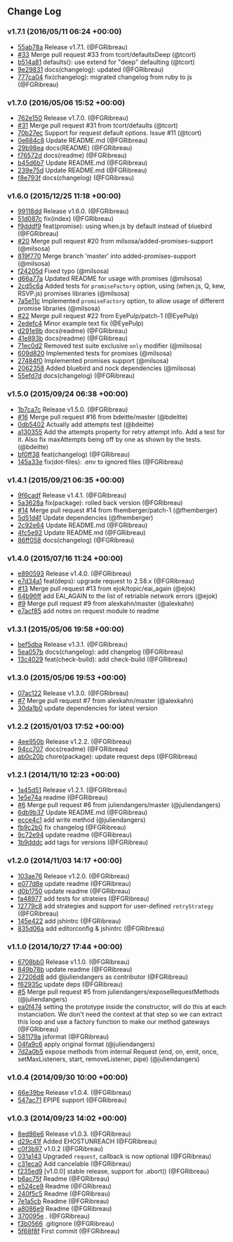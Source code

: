 ## Change Log

### v1.7.1 (2016/05/11 06:24 +00:00)
- [55ab78a](https://github.com/FGRibreau/node-request-retry/commit/55ab78a92b63309a142f01cd6cb6eac1e3693f7f) Release v1.7.1. (@FGRibreau)
- [#33](https://github.com/FGRibreau/node-request-retry/pull/33) Merge pull request #33 from tcort/defaultsDeep (@tcort)
- [b514a81](https://github.com/FGRibreau/node-request-retry/commit/b514a8161ece2d053ded9c52a6ba0a2fad65d6a2) defaults(): use extend for "deep" defaulting (@tcort)
- [9e29831](https://github.com/FGRibreau/node-request-retry/commit/9e298310f88cd095f28b0b418565551f7c574b8c) docs(changelog): updated (@FGRibreau)
- [777ca04](https://github.com/FGRibreau/node-request-retry/commit/777ca04cca94b3bc277a59dd53f572179bddead1) fix(changelog): migrated changelog from ruby to js (@FGRibreau)

### v1.7.0 (2016/05/06 15:52 +00:00)
- [762e150](https://github.com/FGRibreau/node-request-retry/commit/762e15041b6fc5600e460c973db9dc2530928f2d) Release v1.7.0. (@FGRibreau)
- [#31](https://github.com/FGRibreau/node-request-retry/pull/31) Merge pull request #31 from tcort/defaults (@tcort)
- [70b27ec](https://github.com/FGRibreau/node-request-retry/commit/70b27ec0fecd9dc12707597d54e0ae55dc0ad2e5) Support for request default options. Issue #11 (@tcort)
- [0e684c8](https://github.com/FGRibreau/node-request-retry/commit/0e684c82587be5bf895b7df10f8321c997d00347) Update README.md (@FGRibreau)
- [29b98ea](https://github.com/FGRibreau/node-request-retry/commit/29b98ea268263f2bd7c7d953cf731e9b317060b4) docs(README) (@FGRibreau)
- [f76572d](https://github.com/FGRibreau/node-request-retry/commit/f76572da06e08849215d023c23aaaaf0c0290c6d) docs(readme) (@FGRibreau)
- [b45d6b7](https://github.com/FGRibreau/node-request-retry/commit/b45d6b7c65adf11c3b3243dcedef4e9b744bc594) Update README.md (@FGRibreau)
- [239e75d](https://github.com/FGRibreau/node-request-retry/commit/239e75d984b33f2c736c76db78495da65cb49960) Update README.md (@FGRibreau)
- [f8e793f](https://github.com/FGRibreau/node-request-retry/commit/f8e793f5dcbd0b818275e130213b3fb115d40969) docs(changelog) (@FGRibreau)

### v1.6.0 (2015/12/25 11:18 +00:00)
- [99118dd](https://github.com/FGRibreau/node-request-retry/commit/99118dd9cd78da79fd914745674cde8b1d043ba8) Release v1.6.0. (@FGRibreau)
- [51d087c](https://github.com/FGRibreau/node-request-retry/commit/51d087c93581740bf7ac14f726224b7c75d9a6b1) fix(index) (@FGRibreau)
- [f9dddf9](https://github.com/FGRibreau/node-request-retry/commit/f9dddf9c99d25a37a133a49505a6faf32d26fa36) feat(promise): using when.js by default instead of bluebird (@FGRibreau)
- [#20](https://github.com/FGRibreau/node-request-retry/pull/20) Merge pull request #20 from milsosa/added-promises-support (@milsosa)
- [819f770](https://github.com/FGRibreau/node-request-retry/commit/819f7708af69e32777d47356e6cba0a2557f450b) Merge branch 'master' into added-promises-support (@milsosa)
- [f24205d](https://github.com/FGRibreau/node-request-retry/commit/f24205dcec36dd43bc60a514336ef96bc613f402) Fixed typo (@milsosa)
- [d66a77a](https://github.com/FGRibreau/node-request-retry/commit/d66a77a6cb6791d9ef8dab1ebb9fd4b72914abdb) Updated README for usage with promises (@milsosa)
- [2cd5c6a](https://github.com/FGRibreau/node-request-retry/commit/2cd5c6a349c65ea871ea20e4a2dc8a2f5715abf3) Added tests for `promiseFactory` option, using (when.js, Q, kew, RSVP.js) promises libraries (@milsosa)
- [7a5e11c](https://github.com/FGRibreau/node-request-retry/commit/7a5e11c5362ecc771a4bf0d8aa11e7f1c213c4ab) Implemented `promiseFactory` option, to allow usage of different promise libraries (@milsosa)
- [#22](https://github.com/FGRibreau/node-request-retry/pull/22) Merge pull request #22 from EyePulp/patch-1 (@EyePulp)
- [2edefc4](https://github.com/FGRibreau/node-request-retry/commit/2edefc4ace83213747de7e380ca0d669eb980fc9) Minor example text fix (@EyePulp)
- [d291e9b](https://github.com/FGRibreau/node-request-retry/commit/d291e9b115f115371fd55ed7938aadc6eac2156d) docs(readme) (@FGRibreau)
- [41e893b](https://github.com/FGRibreau/node-request-retry/commit/41e893b8a9ec93e2cfd2a22ab1abcdefa8fd0ef9) docs(readme) (@FGRibreau)
- [71ec0d2](https://github.com/FGRibreau/node-request-retry/commit/71ec0d27a58b2812dfb69c8f322d428bbbde756f) Removed test suite exclusive `only` modifier (@milsosa)
- [609d820](https://github.com/FGRibreau/node-request-retry/commit/609d820fd4fc543d3140e71e5e5e3b257556589c) Implemented tests for promises (@milsosa)
- [27484f0](https://github.com/FGRibreau/node-request-retry/commit/27484f0637484b020846936b60a61ec63910a997) Implemented promises support (@milsosa)
- [2062358](https://github.com/FGRibreau/node-request-retry/commit/20623589eb0a903f06217bdef13e0b678471ba95) Added bluebird and nock dependencies (@milsosa)
- [55efd7d](https://github.com/FGRibreau/node-request-retry/commit/55efd7dc91f7688dda29b758a193ef02ffcea1eb) docs(changelog) (@FGRibreau)

### v1.5.0 (2015/09/24 06:38 +00:00)
- [1b7ca7c](https://github.com/FGRibreau/node-request-retry/commit/1b7ca7c88a79f9221c1ab6974b191daf3c29d913) Release v1.5.0. (@FGRibreau)
- [#16](https://github.com/FGRibreau/node-request-retry/pull/16) Merge pull request #16 from bdeitte/master (@bdeitte)
- [0db5402](https://github.com/FGRibreau/node-request-retry/commit/0db5402e9ef2f6caa068f378eaf6272878ae948f) Actually add attempts test (@bdeitte)
- [a130355](https://github.com/FGRibreau/node-request-retry/commit/a1303551080741948105a4a8e35b07223476c297) Add the attempts property for retry attempt info.  Add a test for it.  Also fix maxAttempts being off by one as shown by the tests. (@bdeitte)
- [bf0ff38](https://github.com/FGRibreau/node-request-retry/commit/bf0ff38b55ff39208a39673984e4792b41863fd8) feat(changelog) (@FGRibreau)
- [145a33e](https://github.com/FGRibreau/node-request-retry/commit/145a33ee5cb287a03ff3dcac7bf20ea9deb67dd6) fix(dot-files): .env to ignored files (@FGRibreau)

### v1.4.1 (2015/09/21 06:35 +00:00)
- [9f6cadf](https://github.com/FGRibreau/node-request-retry/commit/9f6cadf9a175aab39738fad39f07e135488b26ef) Release v1.4.1. (@FGRibreau)
- [5a3628a](https://github.com/FGRibreau/node-request-retry/commit/5a3628aab9390939ae5db452ec2a5612fe5eb71c) fix(package): rolled back version (@FGRibreau)
- [#14](https://github.com/FGRibreau/node-request-retry/pull/14) Merge pull request #14 from fhemberger/patch-1 (@fhemberger)
- [5d51d4f](https://github.com/FGRibreau/node-request-retry/commit/5d51d4f284b284006de79a6f4fefed8bf7089b52) Update dependencies (@fhemberger)
- [2c92e64](https://github.com/FGRibreau/node-request-retry/commit/2c92e6451302ba55218353aa3a5737d8ced90361) Update README.md (@FGRibreau)
- [4fc5e92](https://github.com/FGRibreau/node-request-retry/commit/4fc5e9220ace4fb226da45dc32ede20831d74128) Update README.md (@FGRibreau)
- [86ff058](https://github.com/FGRibreau/node-request-retry/commit/86ff0585004d5f200e3b1aa91a21eba6d4d822a2) docs(changelog) (@FGRibreau)

### v1.4.0 (2015/07/16 11:24 +00:00)
- [e890593](https://github.com/FGRibreau/node-request-retry/commit/e890593b85a18b52ca6aea24ff1e7736fb78d4e5) Release v1.4.0. (@FGRibreau)
- [e7d34a1](https://github.com/FGRibreau/node-request-retry/commit/e7d34a117deb41b95a44a93184f965584d124cd1) feat(deps): upgrade request to 2.58.x (@FGRibreau)
- [#13](https://github.com/FGRibreau/node-request-retry/pull/13) Merge pull request #13 from ejok/topic/eai_again (@ejok)
- [64b96ff](https://github.com/FGRibreau/node-request-retry/commit/64b96ff5082ddbb9fa0fa9152deafc77770991e5) add EAI_AGAIN to the list of retriable network errors (@ejok)
- [#9](https://github.com/FGRibreau/node-request-retry/pull/9) Merge pull request #9 from alexkahn/master (@alexkahn)
- [e7acf85](https://github.com/FGRibreau/node-request-retry/commit/e7acf859761e3841dcab828d9d3de96e55248172) add notes on request module to readme

### v1.3.1 (2015/05/06 19:58 +00:00)
- [bef5dba](https://github.com/FGRibreau/node-request-retry/commit/bef5dba95eb1af36e2ac92d84c9fe208a949a79f) Release v1.3.1. (@FGRibreau)
- [5ea057b](https://github.com/FGRibreau/node-request-retry/commit/5ea057bb9eeeb89597222c6b473d47c4f47eb8ac) docs(changelog): add changelog (@FGRibreau)
- [13c4029](https://github.com/FGRibreau/node-request-retry/commit/13c4029915bc35053d30dfaaeee1256f322cfbc1) feat(check-build): add check-build (@FGRibreau)

### v1.3.0 (2015/05/06 19:53 +00:00)
- [07ac122](https://github.com/FGRibreau/node-request-retry/commit/07ac1227fa24dafec8f085c7e554d58568348d04) Release v1.3.0. (@FGRibreau)
- [#7](https://github.com/FGRibreau/node-request-retry/pull/7) Merge pull request #7 from alexkahn/master (@alexkahn)
- [30da1b0](https://github.com/FGRibreau/node-request-retry/commit/30da1b07c26c503967daade785277990eb973fc3) update dependencies for latest version

### v1.2.2 (2015/01/03 17:52 +00:00)
- [4ee950b](https://github.com/FGRibreau/node-request-retry/commit/4ee950bfae573e39c06f9ae221406a69975ed26b) Release v1.2.2. (@FGRibreau)
- [94cc707](https://github.com/FGRibreau/node-request-retry/commit/94cc707ced020a6f3fb466963353b43ab9c9a8c6) docs(readme) (@FGRibreau)
- [ab0c20b](https://github.com/FGRibreau/node-request-retry/commit/ab0c20bfcf77945c7f433c8e259518dd82ec5d72) chore(package): update request deps (@FGRibreau)

### v1.2.1 (2014/11/10 12:23 +00:00)
- [1a45d51](https://github.com/FGRibreau/node-request-retry/commit/1a45d5188b239927e48bcb769c323cf409a5bf96) Release v1.2.1. (@FGRibreau)
- [1e5e74a](https://github.com/FGRibreau/node-request-retry/commit/1e5e74a9c3c39bacff9cad23d864ddd1ac294655) readme (@FGRibreau)
- [#6](https://github.com/FGRibreau/node-request-retry/pull/6) Merge pull request #6 from juliendangers/master (@juliendangers)
- [6db9b37](https://github.com/FGRibreau/node-request-retry/commit/6db9b37759ce827b2191d2ef38979d4e5545b65c) Update README.md (@FGRibreau)
- [ecce4c1](https://github.com/FGRibreau/node-request-retry/commit/ecce4c134af2dcd7d14d8c7310c2b8d1ad08f11b) add write method (@juliendangers)
- [fb9c2b0](https://github.com/FGRibreau/node-request-retry/commit/fb9c2b05bc24918524b470b6badbf677771dba7a) fix changelog (@FGRibreau)
- [9c72e94](https://github.com/FGRibreau/node-request-retry/commit/9c72e94f1dea1a3e4c51437a78e337966a514bf7) update readme (@FGRibreau)
- [1b9dddc](https://github.com/FGRibreau/node-request-retry/commit/1b9dddc4109a391944542d0dbf8461a057b81a3d) add tags for versions (@FGRibreau)

### v1.2.0 (2014/11/03 14:17 +00:00)
- [103ae76](https://github.com/FGRibreau/node-request-retry/commit/103ae764efc026a61e4e369fd0556064ff368e3c) Release v1.2.0. (@FGRibreau)
- [e077d8e](https://github.com/FGRibreau/node-request-retry/commit/e077d8eb64c942519bdb7c06c7e516981e3797d0) update readme (@FGRibreau)
- [d0b1750](https://github.com/FGRibreau/node-request-retry/commit/d0b17501f535b849de54306b11cb342b097d104f) update readme (@FGRibreau)
- [fa48977](https://github.com/FGRibreau/node-request-retry/commit/fa48977c4a0322838d091b3ad2bf5a23827dd0c8) add tests for strateies (@FGRibreau)
- [12779c8](https://github.com/FGRibreau/node-request-retry/commit/12779c8d6b6e76860847e7ca5f55a438b4adc4cb) add strategies and support for user-defined `retryStrategy` (@FGRibreau)
- [145e422](https://github.com/FGRibreau/node-request-retry/commit/145e422452727a03ad9aaa03ed1e60f786800f8d) add jshintrc (@FGRibreau)
- [835d06a](https://github.com/FGRibreau/node-request-retry/commit/835d06a11dc5c1fa383c119c3b9c44edb7ac9385) add editorconfig & jshintrc (@FGRibreau)

### v1.1.0 (2014/10/27 17:44 +00:00)
- [6708bb0](https://github.com/FGRibreau/node-request-retry/commit/6708bb0ea9d673ea511ed7a940e590b5a8762fb7) Release v1.1.0. (@FGRibreau)
- [849b78b](https://github.com/FGRibreau/node-request-retry/commit/849b78ba3f30de6edf0997e080f69075cd239194) update readme (@FGRibreau)
- [27206d8](https://github.com/FGRibreau/node-request-retry/commit/27206d8fcdfb3a766c1bbd948659b752082766f5) add @juliendangers as contributor (@FGRibreau)
- [f62935c](https://github.com/FGRibreau/node-request-retry/commit/f62935c9e2be5fcccca79966170f9e6135b16d2e) update deps (@FGRibreau)
- [#5](https://github.com/FGRibreau/node-request-retry/pull/5) Merge pull request #5 from juliendangers/exposeRequestMethods (@juliendangers)
- [ea0f474](https://github.com/FGRibreau/node-request-retry/commit/ea0f474532160326cb46ec1ba12720030cb42cc6) setting the prototype inside the constructor, will do this at each instanciation. We don't need the context at that step so we can extract this loop and use a factory function to make our method gateways (@FGRibreau)
- [581179a](https://github.com/FGRibreau/node-request-retry/commit/581179a44a76765500053de2e0792d777872595a) jsformat (@FGRibreau)
- [04fa9c6](https://github.com/FGRibreau/node-request-retry/commit/04fa9c6aba4f1acb79be987d40264bd797be4324) apply original format (@juliendangers)
- [7d2a0b5](https://github.com/FGRibreau/node-request-retry/commit/7d2a0b5e896df4947612aab02f668e45e0e72b92) expose methods from internal Request (end, on, emit, once, setMaxListeners, start, removeListener, pipe) (@juliendangers)

### v1.0.4 (2014/09/30 10:00 +00:00)
- [66e39be](https://github.com/FGRibreau/node-request-retry/commit/66e39be276c61df7f8c8913dfdd0d42359aa2296) Release v1.0.4. (@FGRibreau)
- [547ac71](https://github.com/FGRibreau/node-request-retry/commit/547ac71a04a2c83d6a136df048cd1823df961be6) EPIPE support (@FGRibreau)

### v1.0.3 (2014/09/23 14:02 +00:00)
- [8ed86e6](https://github.com/FGRibreau/node-request-retry/commit/8ed86e67f346d597f65dc25ecb3a374cc7e3a9b7) Release v1.0.3. (@FGRibreau)
- [d29c41f](https://github.com/FGRibreau/node-request-retry/commit/d29c41fdcbec1a6d84bb3901bff66f52f76126f5) Added EHOSTUNREACH (@FGRibreau)
- [c0f3b97](https://github.com/FGRibreau/node-request-retry/commit/c0f3b974315773d987bccb224ac9c4499e29600f) v1.0.2 (@FGRibreau)
- [031a143](https://github.com/FGRibreau/node-request-retry/commit/031a1439083920170eac395a60cc087394c024c5) Upgraded `request`, callback is now optional (@FGRibreau)
- [c31eca0](https://github.com/FGRibreau/node-request-retry/commit/c31eca0a2c0c93312a4294e750ee7eff36b4b69b) Add cancelable (@FGRibreau)
- [f235ed9](https://github.com/FGRibreau/node-request-retry/commit/f235ed9669fdb2717ecd7072b78de9efc642fdac) [v1.0.0] stable release, support for .abort() (@FGRibreau)
- [b6ac75f](https://github.com/FGRibreau/node-request-retry/commit/b6ac75f1f2fec904c6c84f6e5c5fcd3a5042dead) Readme (@FGRibreau)
- [e524ce9](https://github.com/FGRibreau/node-request-retry/commit/e524ce9ea521a91d9a7bcd2c0b2195cdc530d88a) Readme (@FGRibreau)
- [240f5c5](https://github.com/FGRibreau/node-request-retry/commit/240f5c57ff933a7a38730764efc6c885e6057554) Readme (@FGRibreau)
- [7e1a5cb](https://github.com/FGRibreau/node-request-retry/commit/7e1a5cb87b6c4ee4c772d131b8ac627463af2ef0) Readme (@FGRibreau)
- [a8086e9](https://github.com/FGRibreau/node-request-retry/commit/a8086e9c64e299eb822974c74b9061a2659d0090) Readme (@FGRibreau)
- [370095e](https://github.com/FGRibreau/node-request-retry/commit/370095e05dd4a00926666f3abded914350383b41) . (@FGRibreau)
- [f3b0566](https://github.com/FGRibreau/node-request-retry/commit/f3b0566542d16085a49bfcf10e71a4d1d05323df) .gitignore (@FGRibreau)
- [5f68f8f](https://github.com/FGRibreau/node-request-retry/commit/5f68f8fe66476514385ec4104fdb7fe126be1113) First commit (@FGRibreau)